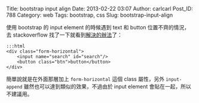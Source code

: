Title: bootstrap input align
Date: 2013-02-22 03:07
Author: carlcarl
Post_ID: 788
Category: web
Tags: bootstrap, css
Slug: bootstrap-input-align

使用 bootstrap 的 input element 的時候遇到 text 和 button
位置不齊的情況，去 stackoverflow 找了一下就看到[解決的辦法][]了：  

	:::html
	<div class="form-horizontal">
    	<input name="search" id="search"/>
    	<button class="btn">button</button>
	</div>


簡單說就是在外面那層加上 `form-horizontal` 這個 class 屬性，另外
`input-append` 雖然也可以達到類似的效果，不過由於 input element
會貼在一起，所以不建議用。

  [解決的辦法]: http://stackoverflow.com/questions/10615872/bootstrap-align-input-with-button
